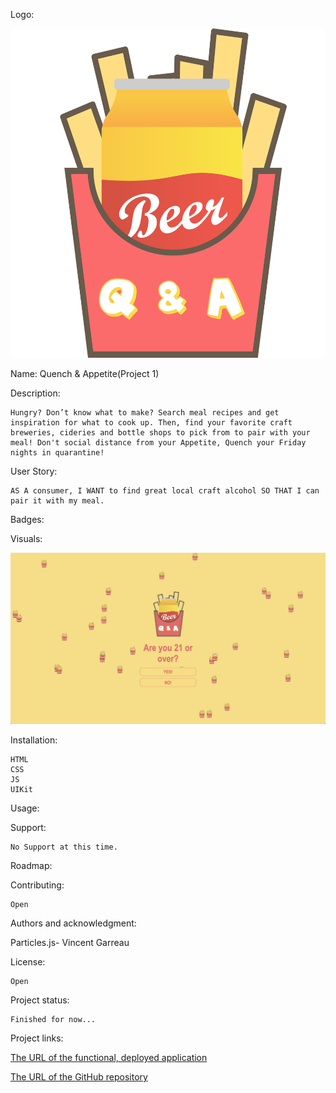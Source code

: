 Logo:

![Quench & Appetite](Assets/PROJECT1LOGO.png)

Name: Quench & Appetite(Project 1)

Description:

    Hungry? Don’t know what to make? Search meal recipes and get inspiration for what to cook up. Then, find your favorite craft breweries, cideries and bottle shops to pick from to pair with your meal! Don't social distance from your Appetite, Quench your Friday nights in quarantine!

User Story:

    AS A consumer, I WANT to find great local craft alcohol SO THAT I can pair it with my meal.

Badges:

Visuals:

![Age Gate](Assets/screenshot1.png)

Installation:

    HTML
    CSS
    JS
    UIKit

Usage:


Support:

    No Support at this time.

Roadmap:


Contributing:

    Open

Authors and acknowledgment:

  Particles.js- Vincent Garreau

License:

    Open

Project status:

    Finished for now...

Project links:

[The URL of the functional, deployed application]()

[The URL of the GitHub repository]()